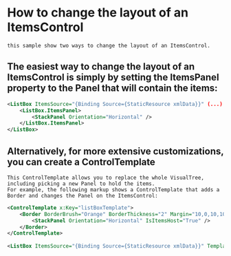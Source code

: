﻿# How to change the layout of an ItemsControl
```
this sample show two ways to change the layout of an ItemsControl.
```

## The easiest way to change the layout of an ItemsControl is simply by setting the ItemsPanel property to the Panel that will contain the items:
```xml
<ListBox ItemsSource="{Binding Source={StaticResource xmlData}}" (...) >
	<ListBox.ItemsPanel>
		<StackPanel Orientation="Horizontal" />
	</ListBox.ItemsPanel>
</ListBox>
```
## Alternatively, for more extensive customizations, you can create a ControlTemplate
```
This ControlTemplate allows you to replace the whole VisualTree, including picking a new Panel to hold the items. 
For example, the following markup shows a ControlTemplate that adds a Border and changes the Panel on the ItemsControl:
```

```xml
<ControlTemplate x:Key="listBoxTemplate">
	<Border BorderBrush="Orange" BorderThickness="2" Margin="10,0,10,10">
		<StackPanel Orientation="Horizontal" IsItemsHost="True" />
	</Border>
</ControlTemplate>
    
<ListBox ItemsSource="{Binding Source={StaticResource xmlData}}" Template="{StaticResource listBoxTemplate}" (...) />
```